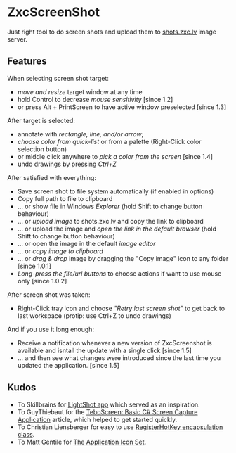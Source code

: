 ZxcScreenShot
=============

Just right tool to do screen shots and upload them to [shots.zxc.lv](http://shots.zxc.lv/) image server.

Features
--------

When selecting screen shot target:
* *move and resize* target window at any time
* hold Control to decrease *mouse sensitivity* [since 1.2]
* or press Alt + PrintScreen to have active window preselected [since 1.3]

After target is selected:
* annotate with *rectangle, line, and/or arrow*;
* *choose color from quick-list* or from a palette (Right-Click color selection button)
* or middle click anywhere to *pick a color from the screen* [since 1.4]
* undo drawings by pressing *Ctrl+Z*

After satisfied with everything:
* Save screen shot to file system automatically (if enabled in options)
* Copy full path to file to clipboard
* ... or show file in Windows *Explorer* (hold Shift to change button behaviour)
* ... or *upload image* to shots.zxc.lv and copy the link to clipboard
* ... or upload the image and *open the link in the default browser* (hold Shift to change button behaviour)
* ... or open the image in the default *image editor*
* ... or *copy image to clipboard*
* ... or *drag & drop* image by dragging the "Copy image" icon to any folder [since 1.0.1]
* *Long-press the file/url buttons* to choose actions if want to use mouse only [since 1.0.2]

After screen shot was taken:
* Right-Click tray icon and choose *"Retry last screen shot"* to get back to last workspace (protip: use Ctrl+Z to undo drawings)

And if you use it long enough:
* Receive a notification whenever a new version of ZxcScreenshot is available and isntall the update with a single click [since 1.5]
* ... and then see what changes were introduced since the last time you updated the application. [since 1.5]

Kudos
-----

- To Skillbrains for [LightShot app](https://app.prntscr.com/) which served as an inspiration.
- To GuyThiebaut for the [TeboScreen: Basic C# Screen Capture Application](http://www.codeproject.com/Articles/21913/TeboScreen-Basic-C-Screen-Capture-Application) article, which helped to get started quickly.
- To Christian Liensberger for easy to use [RegisterHotKey encapsulation class](http://www.liensberger.it/web/blog/?p=207).
- To Matt Gentile for [The Application Icon Set](http://tympanus.net/codrops/2012/10/02/freebie-application-icon-set-png-psd-csh/).
